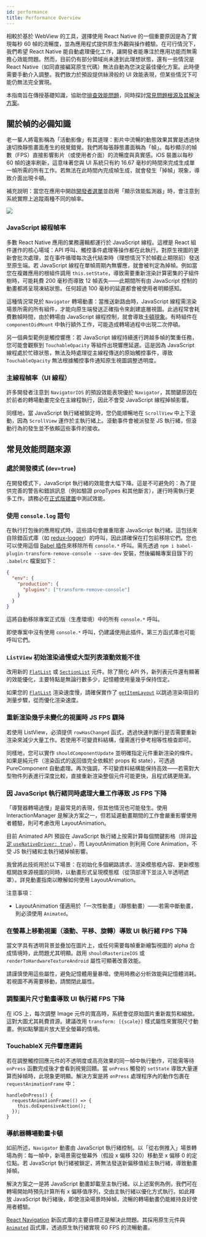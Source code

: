 ```yaml
---
id: performance
title: Performance Overview
---
```


相較於基於 WebView 的工具，選擇使用 React Native 的一個重要原因是為了實現每秒 60 幀的流暢度，並為應用程式提供原生外觀與操作體驗。在可行情況下，我們希望 React Native 能自動處理優化工作，讓開發者能專注於應用功能而無需擔心效能問題。然而，目前仍有部分領域尚未達到此理想狀態，還有一些情況是 React Native（如同直接編寫原生代碼）無法自動為您決定最佳優化方案。此時便需要手動介入調整。我們致力於預設提供絲滑般的 UI 效能表現，但某些情況下可能仍無法完全實現。

本指南旨在傳授基礎知識，協助您[排查效能問題](profiling.md)，同時探討[常見問題根源及其解決方案](performance.md#common-sources-of-performance-problems)。

## 關於幀的必備知識

老一輩人將電影稱為「活動影像」有其道理：影片中流暢的動態效果其實是透過快速切換靜態畫面產生的視覺錯覺。我們將每張靜態畫面稱為「幀」。每秒顯示的幀數（FPS）直接影響影片（或使用者介面）的流暢度與真實感。iOS 裝置以每秒 60 幀的速率刷新，這意味著您與 UI 系統只有約 16.67 毫秒的時間來完成生成單一幀所需的所有工作。若無法在此時間內完成幀生成，就會發生「掉幀」現象，導致介面出現卡頓。

補充說明：當您在應用中開啟[開發者選單](debugging.md#accessing-the-dev-menu)並啟用「顯示效能監測器」時，會注意到系統實際上追蹤兩種不同的幀率。

![](/docs/assets/PerfUtil.png)

### JavaScript 線程幀率

多數 React Native 應用的業務邏輯都運行於 JavaScript 線程。這裡是 React 組件運作的核心場域：API 呼叫、觸控事件處理等操作都在此執行。對原生視圖的更新會批次處理，並在事件循環每次迭代結束時（理想情況下於幀截止期限前）發送至原生端。若 JavaScript 線程在單幀周期內無響應，就會被判定為掉幀。例如當您在複雜應用的根組件調用 `this.setState`，導致需要重新渲染計算密集的子組件樹時，可能耗費 200 毫秒而導致 12 幀丟失——此期間所有由 JavaScript 控制的動畫都將呈現凍結狀態。任何超過 100 毫秒的延遲都會被使用者明顯感知。

這種情況常見於 `Navigator` 轉場動畫：當推送新路由時，JavaScript 線程需渲染場景所需的所有組件，才能向原生端發送正確指令來創建底層視圖。此過程常會耗費數幀時間，由於轉場由 JavaScript 線程控制，就會導致[卡頓現象](https://jankfree.org/)。有時組件在 `componentDidMount` 中執行額外工作，可能造成轉場過程中出現二次停頓。

另一個典型範例是觸控響應：若 JavaScript 線程持續進行跨越多幀的繁重任務，您可能會觀察到 `TouchableOpacity` 等組件出現響應延遲。這是因為 JavaScript 線程處於忙碌狀態，無法及時處理從主線程傳送的原始觸控事件，導致 `TouchableOpacity` 無法根據觸控事件通知原生視圖調整透明度。

### 主線程幀率（UI 線程）

許多開發者注意到 `NavigatorIOS` 的預設效能表現優於 `Navigator`，其關鍵原因在於前者的轉場動畫完全在主線程執行，因此不會受 JavaScript 線程掉幀影響。

同樣地，當 JavaScript 執行緒被鎖定時，您仍能順暢地在 `ScrollView` 中上下滾動，因為 `ScrollView` 運作於主執行緒上。滾動事件會被派發至 JS 執行緒，但滾動行為的發生並不依賴這些事件的接收。

## 常見效能問題來源

### 處於開發模式 (`dev=true`)

在開發模式下，JavaScript 執行緒的效能會大幅下降。這是不可避免的：為了提供完善的警告和錯誤訊息（例如驗證 propTypes 和其他斷言），運行時需執行更多工作。請務必在[正式版建置](running-on-device.md#building-your-app-for-production)中測試效能。

### 使用 `console.log` 語句

在執行打包後的應用程式時，這些語句會嚴重阻塞 JavaScript 執行緒。這包括來自除錯函式庫（如 [redux-logger](https://github.com/evgenyrodionov/redux-logger)）的呼叫，因此請確保在打包前移除它們。您也可以使用這個 [Babel 插件](https://babeljs.io/docs/plugins/transform-remove-console/)來移除所有 `console.*` 呼叫。需先透過 `npm i babel-plugin-transform-remove-console --save-dev` 安裝，然後編輯專案目錄下的 `.babelrc` 檔案如下：

```json
{
  "env": {
    "production": {
      "plugins": ["transform-remove-console"]
    }
  }
}
```

這將自動移除專案正式版（生產環境）中的所有 `console.*` 呼叫。

即使專案中沒有使用 `console.*` 呼叫，仍建議使用此插件。第三方函式庫也可能呼叫它們。

### `ListView` 初始渲染過慢或大型列表滾動效能不佳

改用新的 [`FlatList`](flatlist.md) 或 [`SectionList`](sectionlist.md) 元件。除了簡化 API 外，新列表元件還有顯著的效能優化，主要特點是無論行數多少，記憶體使用量幾乎保持恆定。

如果您的 [`FlatList`](flatlist.md) 渲染速度慢，請確保實作了 [`getItemLayout`](flatlist.md#getitemlayout) 以跳過渲染項目的測量步驟，從而優化渲染速度。

### 重新渲染幾乎未變化的視圖時 JS FPS 驟降

若使用 ListView，必須提供 `rowHasChanged` 函式，透過快速判斷行是否需要重新渲染來減少大量工作。若使用不可變資料結構，僅需進行參考相等性檢查即可。

同樣地，您可以實作 `shouldComponentUpdate` 並明確指定元件重新渲染的條件。如果是純元件（渲染函式的返回值完全依賴於 props 和 state），可透過 PureComponent 自動處理。再次強調，不可變資料結構能保持高效——若需對大型物件列表進行深度比較，直接重新渲染整個元件可能更快，且程式碼更簡潔。

### 因 JavaScript 執行緒同時處理大量工作導致 JS FPS 下降

「導覽器轉場過慢」是最常見的表現，但其他情況也可能發生。使用 InteractionManager 是解決方案之一，但若延遲動畫期間的工作會嚴重影響使用者體驗，則可考慮改用 LayoutAnimation。

目前 Animated API 預設在 JavaScript 執行緒上按需計算每個關鍵影格（除非[設定 `useNativeDriver: true`](/blog/2017/02/14/using-native-driver-for-animated#how-do-i-use-this-in-my-app)），而 LayoutAnimation 則利用 Core Animation，不受 JS 執行緒和主執行緒掉幀影響。

我曾將此技術用於以下場景：在初始化多個網路請求、渲染模態框內容、更新模態框開啟來源視圖的同時，以動畫形式呈現模態框（從頂部滑下並淡入半透明遮罩）。詳見動畫指南以瞭解如何使用 LayoutAnimation。

注意事項：

- LayoutAnimation 僅適用於「一次性動畫」（靜態動畫）——若需中斷動畫，則必須使用 `Animated`。

### 在螢幕上移動視圖（滾動、平移、旋轉）導致 UI 執行緒 FPS 下降

當文字具有透明背景並疊加在圖片上，或任何需要每幀重新繪製視圖的 alpha 合成情境時，此問題尤其明顯。啟用 `shouldRasterizeIOS` 或 `renderToHardwareTextureAndroid` 屬性可顯著改善效能。

請謹慎使用這些屬性，避免記憶體用量暴增。使用時務必分析效能與記憶體消耗。若視圖不再需要移動，請關閉此屬性。

### 調整圖片尺寸動畫導致 UI 執行緒 FPS 下降

在 iOS 上，每次調整 Image 元件的寬高時，系統會從原始圖片重新裁剪和縮放。這對大圖尤其耗費資源。建議改用 `transform: [{scale}]` 樣式屬性來實現尺寸動畫。例如點擊圖片放大至全螢幕的情境。

### TouchableX 元件響應遲鈍

若在調整觸控回應元件的不透明度或高亮效果的同一幀中執行動作，可能需等待 `onPress` 函數完成後才會看到視覺回饋。當 `onPress` 觸發的 `setState` 導致大量運算而掉幀時，此現象更明顯。解決方案是將 `onPress` 處理程序內的動作包裹在 `requestAnimationFrame` 中：

```tsx
handleOnPress() {
  requestAnimationFrame(() => {
    this.doExpensiveAction();
  });
}
```

### 導航器轉場動畫卡頓

如前所述，`Navigator` 動畫由 JavaScript 執行緒控制。以「從右側推入」場景轉場為例：每一幀中，新場景需從螢幕外（假設 x 偏移 320）移動至 x 偏移 0 的定位點。若 JavaScript 執行緒被鎖定，將無法發送新偏移值給主執行緒，導致動畫掉幀。

解決方案之一是將 JavaScript 動畫卸載至主執行緒。以上述案例為例，我們可在轉場開始時預先計算所有 x 偏移值序列，交由主執行緒以優化方式執行。如此釋放 JavaScript 執行緒後，即使渲染場景時掉幀，流暢的轉場動畫仍能維持良好使用者體驗。

[React Navigation](navigation.md) 新函式庫的主要目標正是解決此問題。其採用原生元件與 [`Animated`](animated.md) 函式庫，透過原生執行緒實現 60 FPS 的流暢動畫。